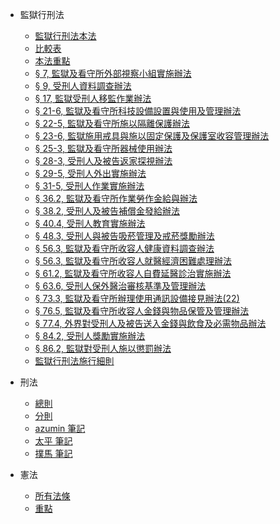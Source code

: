 <!-- _navbar.md -->

* 監獄行刑法
  * [監獄行刑法本法](01.jian.xing/001.ben.fa.md)
  * [比較表](01.jian.xing/002.bi.jiao)
  * [本法重點](01.jian.xing/003.tong.zheng)
  * [§ 7, 監獄及看守所外部視察小組實施辦法](01.jian.xing/004.ban.fa.01)
  * [§ 9, 受刑人資料調查辦法](01.jian.xing/005.ban.fa.02)
  * [§ 17, 監獄受刑人移監作業辦法](01.jian.xing/006.ban.fa.03)
  * [§ 21-6, 監獄及看守所科技設備設置與使用及管理辦法](01.jian.xing/007.ban.fa.04)
  * [§ 22-5, 監獄及看守所施以隔離保護辦法](01.jian.xing/008.ban.fa.05)
  * [§ 23-6, 監獄施用戒具與施以固定保護及保護室收容管理辦法](01.jian.xing/009.ban.fa.06)
  * [§ 25-3, 監獄及看守所器械使用辦法](01.jian.xing/010.ban.fa.07)
  * [§ 28-3, 受刑人及被告返家探視辦法](01.jian.xing/011.ban.fa.08)
  * [§ 29-5, 受刑人外出實施辦法](01.jian.xing/012.ban.fa.09)
  * [§ 31-5, 受刑人作業實施辦法](01.jian.xing/013.ban.fa.10)
  * [§ 36.2, 監獄及看守所作業勞作金給與辦法](01.jian.xing/014.ban.fa.11)
  * [§ 38.2, 受刑人及被告補償金發給辦法](01.jian.xing/015.ban.fa.12)
  * [§ 40.4, 受刑人教育實施辦法](01.jian.xing/016.ban.fa.13)
  * [§ 48.3, 受刑人與被告吸菸管理及戒菸獎勵辦法](01.jian.xing/017.ban.fa.14)
  * [§ 56.3, 監獄及看守所收容人健康資料調查辦法](01.jian.xing/018.ban.fa.15)
  * [§ 56.3, 監獄及看守所收容人就醫經濟困難處理辦法](01.jian.xing/019.ban.fa.16)
  * [§ 61.2, 監獄及看守所收容人自費延醫診治實施辦法](01.jian.xing/020.ban.fa.17)
  * [§ 63.6, 受刑人保外醫治審核基準及管理辦法](01.jian.xing/021.ban.fa.18)
  * [§ 73.3, 監獄及看守所辦理使用通訊設備接見辦法(22)](01.jian.xing/022.ban.fa.19)
  * [§ 76.5, 監獄及看守所收容人金錢與物品保管及管理辦法](01.jian.xing/023.ban.fa.20)
  * [§ 77.4, 外界對受刑人及被告送入金錢與飲食及必需物品辦法](01.jian.xing/024.ban.fa.21)
  * [§ 84.2, 受刑人獎勵實施辦法](01.jian.xing/025.ban.fa.22)
  * [§ 86.2, 監獄對受刑人施以懲罰辦法](01.jian.xing/026.ban.fa.23)
  * [監獄行刑法施行細則](01.jian.xing/027.ban.fa.24)

* 刑法
  * [總則](02.xing.fa/xing.fa.01.md)
  * [分則](02.xing.fa/xing.fa.02.md)
  * [azumin 筆記](02.xing.fa/xing.fa.summary.azumin.md)
  * [太平 筆記](02.xing.fa/xing.fa.summary.taiping.md)
  * [撲馬 筆記](02.xing.fa/xing.fa.puma.taiping.md)

* 憲法
  * [所有法條](/03.xian.fa/001.orignal.statement)
  * [重點](/03.xian.fa/002.notes)


